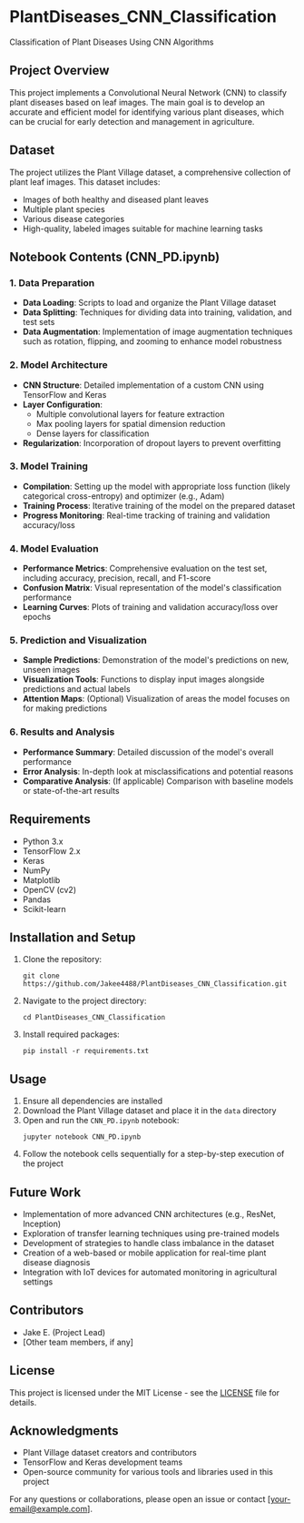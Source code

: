 # PlantDiseases_CNN_Classification
Classification of Plant Diseases Using CNN Algorithms

## Project Overview
This project implements a Convolutional Neural Network (CNN) to classify plant diseases based on leaf images. The main goal is to develop an accurate and efficient model for identifying various plant diseases, which can be crucial for early detection and management in agriculture.

## Dataset
The project utilizes the Plant Village dataset, a comprehensive collection of plant leaf images. This dataset includes:
- Images of both healthy and diseased plant leaves
- Multiple plant species
- Various disease categories
- High-quality, labeled images suitable for machine learning tasks

## Notebook Contents (CNN_PD.ipynb)

### 1. Data Preparation
- **Data Loading**: Scripts to load and organize the Plant Village dataset
- **Data Splitting**: Techniques for dividing data into training, validation, and test sets
- **Data Augmentation**: Implementation of image augmentation techniques such as rotation, flipping, and zooming to enhance model robustness

### 2. Model Architecture
- **CNN Structure**: Detailed implementation of a custom CNN using TensorFlow and Keras
- **Layer Configuration**: 
  - Multiple convolutional layers for feature extraction
  - Max pooling layers for spatial dimension reduction
  - Dense layers for classification
- **Regularization**: Incorporation of dropout layers to prevent overfitting

### 3. Model Training
- **Compilation**: Setting up the model with appropriate loss function (likely categorical cross-entropy) and optimizer (e.g., Adam)
- **Training Process**: Iterative training of the model on the prepared dataset
- **Progress Monitoring**: Real-time tracking of training and validation accuracy/loss

### 4. Model Evaluation
- **Performance Metrics**: Comprehensive evaluation on the test set, including accuracy, precision, recall, and F1-score
- **Confusion Matrix**: Visual representation of the model's classification performance
- **Learning Curves**: Plots of training and validation accuracy/loss over epochs

### 5. Prediction and Visualization
- **Sample Predictions**: Demonstration of the model's predictions on new, unseen images
- **Visualization Tools**: Functions to display input images alongside predictions and actual labels
- **Attention Maps**: (Optional) Visualization of areas the model focuses on for making predictions

### 6. Results and Analysis
- **Performance Summary**: Detailed discussion of the model's overall performance
- **Error Analysis**: In-depth look at misclassifications and potential reasons
- **Comparative Analysis**: (If applicable) Comparison with baseline models or state-of-the-art results

## Requirements
- Python 3.x
- TensorFlow 2.x
- Keras
- NumPy
- Matplotlib
- OpenCV (cv2)
- Pandas
- Scikit-learn

## Installation and Setup
1. Clone the repository:
   ```
   git clone https://github.com/Jakee4488/PlantDiseases_CNN_Classification.git
   ```
2. Navigate to the project directory:
   ```
   cd PlantDiseases_CNN_Classification
   ```
3. Install required packages:
   ```
   pip install -r requirements.txt
   ```

## Usage
1. Ensure all dependencies are installed
2. Download the Plant Village dataset and place it in the `data` directory
3. Open and run the `CNN_PD.ipynb` notebook:
   ```
   jupyter notebook CNN_PD.ipynb
   ```
4. Follow the notebook cells sequentially for a step-by-step execution of the project

## Future Work
- Implementation of more advanced CNN architectures (e.g., ResNet, Inception)
- Exploration of transfer learning techniques using pre-trained models
- Development of strategies to handle class imbalance in the dataset
- Creation of a web-based or mobile application for real-time plant disease diagnosis
- Integration with IoT devices for automated monitoring in agricultural settings

## Contributors
- Jake E. (Project Lead)
- [Other team members, if any]

## License
This project is licensed under the MIT License - see the [LICENSE](LICENSE) file for details.

## Acknowledgments
- Plant Village dataset creators and contributors
- TensorFlow and Keras development teams
- Open-source community for various tools and libraries used in this project

For any questions or collaborations, please open an issue or contact [your-email@example.com].